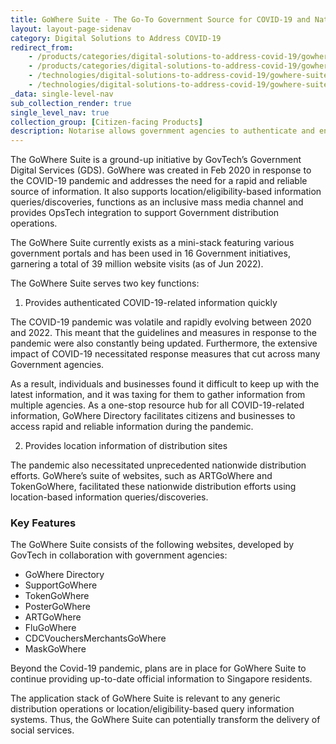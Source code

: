 ```yaml
---
title: GoWhere Suite - The Go-To Government Source for COVID-19 and Nationwide Distribution Information
layout: layout-page-sidenav
category: Digital Solutions to Address COVID-19
redirect_from:
    - /products/categories/digital-solutions-to-address-covid-19/gowhere-suite/
    - /products/categories/digital-solutions-to-address-covid-19/gowhere-suite.html
    - /technologies/digital-solutions-to-address-covid-19/gowhere-suite/
    - /technologies/digital-solutions-to-address-covid-19/gowhere-suite.html
_data: single-level-nav
sub_collection_render: true
single_level_nav: true
collection_group: [Citizen-facing Products]
description: Notarise allows government agencies to authenticate and endorse HealthCerts for safe travel. Learn from Singapore’s model here.
---
```


The GoWhere Suite is a ground-up initiative by GovTech’s Government Digital Services (GDS). GoWhere was created in Feb 2020 in response to the COVID-19 pandemic and addresses the need for a rapid and reliable source of information. 
It also supports location/eligibility-based information queries/discoveries, functions as an inclusive mass media channel and provides OpsTech integration to support Government distribution operations. 

The GoWhere Suite currently exists as a mini-stack featuring various government portals and has been used in 16 Government initiatives, garnering a total of 39 million website visits (as of Jun 2022).

The GoWhere Suite serves two key functions:

1. Provides authenticated COVID-19-related information quickly 

The COVID-19 pandemic was volatile and rapidly evolving between 2020 and 2022. This meant that the guidelines and measures in response to the pandemic were also constantly being updated. Furthermore, the extensive impact of COVID-19 necessitated response measures that cut across many Government agencies. 

As a result, individuals and businesses found it difficult to keep up with the latest information, and it was taxing for them to gather information from multiple agencies. As a one-stop resource hub for all COVID-19-related information, GoWhere Directory facilitates citizens and businesses to access rapid and reliable information during the pandemic.

2. Provides location information of distribution sites 

The pandemic also necessitated unprecedented nationwide distribution efforts. GoWhere’s suite of websites, such as ARTGoWhere and TokenGoWhere, facilitated these nationwide distribution efforts using location-based information queries/discoveries.

### Key Features

The GoWhere Suite consists of the following websites, developed by GovTech in collaboration with government agencies:

- GoWhere Directory
- SupportGoWhere
- TokenGoWhere
- PosterGoWhere
- ARTGoWhere
- FluGoWhere
- CDCVouchersMerchantsGoWhere
- MaskGoWhere

Beyond the Covid-19 pandemic, plans are in place for GoWhere Suite to continue providing up-to-date official information to Singapore residents.

The application stack of GoWhere Suite is relevant to any generic distribution operations or location/eligibility-based query information systems. Thus, the GoWhere Suite can potentially transform the delivery of social services.



